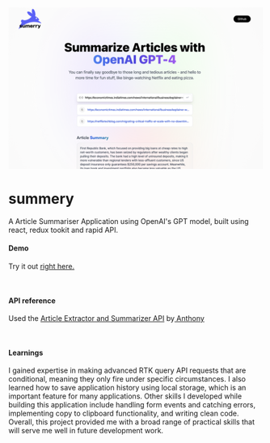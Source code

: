 
![App Screenshot](https://github.com/tanmaychk/sumerry-AI-Summarizer/blob/d7e9f25f9f5b951997f7c029a5e608d6e6502d13/Screenshot%202023-05-14%20at%206.50.44%20PM.png)





# summery

A Article Summariser Application using OpenAI's GPT model, built using react, redux tookit and rapid API.


#### Demo
Try it out [right here.](https://sumerryai.netlify.app/)

<br>

#### API reference

Used the [Article Extractor and Summarizer API](https://rapidapi.com/restyler/api/article-extractor-and-summarizer/) by[ Anthony](https://rapidapi.com/user/restyler)


<br>

#### Learnings

I gained expertise in making advanced RTK query API requests that are conditional, meaning they only fire under specific circumstances. I also learned how to save application history using local storage, which is an important feature for many applications. Other skills I developed while building this application include handling form events and catching errors, implementing copy to clipboard functionality, and writing clean code. Overall, this project provided me with a broad range of practical skills that will serve me well in future development work.

